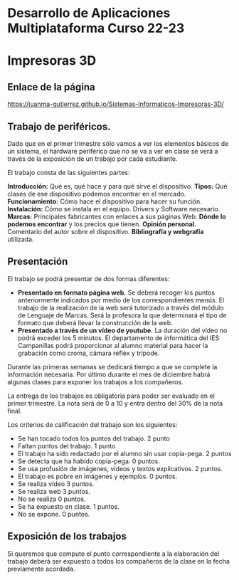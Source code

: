# Desarrollo de Aplicaciones Multiplataforma Curso 22-23

# Impresoras 3D

## Enlace de la página

https://juanma-gutierrez.github.io/Sistemas-Informaticos-Impresoras-3D/

## Trabajo de periféricos.

Dado que en el primer trimestre sólo vamos a ver los elementos básicos de un sistema, el hardware periférico que no se va a ver en clase se verá a través de la exposición de un trabajo por cada estudiante.

El trabajo consta de las siguientes partes:

**Introducción:** Qué es, qué hace y para qué sirve el dispositivo.
**Tipos:** Qué clases de ese dispositivo podemos encontrar en el mercado.
**Funcionamiento:** Cómo hace el dispositivo para hacer su función.
**Instalación:** Cómo se instala en el equipo. Drivers y Software necesario.
**Marcas:** Principales fabricantes con enlaces a sus páginas Web.
**Dónde lo podemos encontrar** y los precios que tienen.
**Opinión personal.** Comentario del autor sobre el dispositivo.
**Bibliografía y webgrafía** utilizada.

## Presentación

El trabajo se podrá presentar de dos formas diferentes:

-   **Presentado en formato página web.** Se deberá recoger los puntos anteriormente indicados por medio de los correspondientes menús. El trabajo de la realización de la web será tutorizado a través del módulo de Lenguaje de Marcas. Será la profesora la que determinará el tipo de formato que deberá llevar la construcción de la web.
-   **Presentado a través de un vídeo de youtube.** La duración del vídeo no podrá exceder los 5 minutos. El departamento de informática del IES Campanillas podrá proporcionar al alumno material para hacer la grabación como croma, cámara reflex y trípode.

Durante las primeras semanas se dedicará tiempo a que se complete la información necesaria. Por último durante el mes de diciembre habrá algunas clases para exponer los trabajos a los compañeros.

La entrega de los trabajos es obligatoria para poder ser evaluado en el primer trimestre. La nota será de 0 a 10 y entra dentro del 30% de la nota final.

Los criterios de calificación del trabajo son los siguientes:

-   Se han tocado todos los puntos del trabajo. 2 punto
-   Faltan puntos del trabajo. 1 punto
-   El trabajo ha sido redactado por el alumno sin usar copia-pega. 2 puntos
-   Se detecta que ha habido copia-pega. 0 puntos.
-   Se usa profusión de imágenes, videos y textos explicativos. 2 puntos.
-   El trabajo es pobre en imágenes y ejemplos. 0 puntos.
-   Se realiza vídeo 3 puntos.
-   Se realiza web 3 puntos.
-   No se realiza 0 puntos.
-   Se ha expuesto en clase. 1 puntos.
-   No se expone. 0 puntos.

## Exposición de los trabajos

Si queremos que compute el punto correspondiente a la elaboración del trabajo deberá ser expuesto a todos los compañeros de la clase en la fecha previamente acordada.
